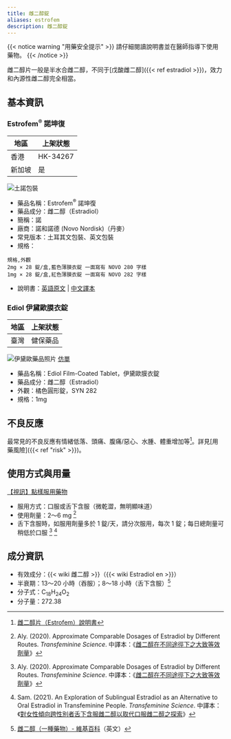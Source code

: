 ```yaml
---
title: 雌二醇錠
aliases: estrofem
description: 雌二醇錠
---
```


{{< notice warning "用藥安全提示" >}}
請仔細閱讀說明書並在醫師指導下使用藥物。
{{< /notice >}}

雌二醇片一般是半水合雌二醇，不同于[戊酸雌二醇]({{< ref estradiol >}})，效力和內源性雌二醇完全相當。

## 基本資訊

### Estrofem<sup>®</sup> 諾坤復

| 地區   | 上架狀態 |
| ------ | -------- |
| 香港   | HK-34267 |
| 新加坡 | 是       |

![土諾包裝](/images/medicine/estradiol/estrofem.png)

- 藥品名稱：Estrofem<sup>®</sup> 諾坤復
- 藥品成分：雌二醇（Estradiol）
- 簡稱：諾
- 廠商：諾和諾德 (Novo Nordisk)（丹麥）
- 常見版本：土耳其文包裝、英文包裝
- 規格：

```csv
規格,外觀
2mg × 28 錠/盒,藍色薄膜衣錠 一面寫有 NOVO 280 字樣
1mg × 28 錠/盒,紅色薄膜衣錠 一面寫有 NOVO 282 字樣
```

- 說明書：[英語原文](/documents/estrofem.pdf) | [中文譯本](https://tfsci.mtf.wiki/zh-tw/misc/estrofem/)

### Ediol 伊黛歐膜衣錠

| 地區 | 上架狀態 |
| ---- | -------- |
| 臺灣 | 健保藥品 |

![伊黛歐藥品照片](https://www.synmosa.com.tw/TW/ImgShowroom/20170405143206.jpg)
[仿單](https://info.fda.gov.tw/MLMS/ShowFile.aspx?LicId=01044295&Seq=002&Type=9)

- 藥品名稱：Ediol Film-Coated Tablet，伊黛歐膜衣錠
- 藥品成分：雌二醇（Estradiol）
- 外觀：橘色圓形錠，SYN 282
- 規格：1mg

## 不良反應

最常見的不良反應有情緒低落、頭痛、腹痛/惡心、水腫、體重增加等[^4]。詳見[用藥風險]({{< ref "risk" >}})。

## 使用方式與用量

[【視訊】點樣服用藥物](https://www.derc.org.hk/ufiles/1478842701.mp4)

- 服用方式：口服或舌下含服（微乾澀，無明顯味道）
- 使用劑量：2～6 mg [^1]
- 舌下含服時，如服用劑量多於 1 錠/天，請分次服用，每次 1 錠；每日總劑量可稍低於口服 [^1] [^3]

## 成分資訊

- 有效成分：{{< wiki 雌二醇 >}}（{{< wiki Estradiol en >}}）
- 半衰期：13～20 小時（吞服）；8～18 小時（舌下含服）[^2]
- 分子式：C<sub>18</sub>H<sub>24</sub>O<sub>2</sub>
- 分子量：272.38

[^1]: Aly. (2020). Approximate Comparable Dosages of Estradiol by Different Routes. *Transfeminine Science*. 中譯本：《[雌二醇在不同途徑下之大致等效劑量](https://tfsci.mtf.wiki/zh-tw/articles/e2-equivalent-doses/)》
[^2]: [雌二醇（一種藥物）- 維基百科](https://en.wikipedia.org/wiki/Estradiol_(medication))（英文）
[^3]: Sam. (2021). An Exploration of Sublingual Estradiol as an Alternative to Oral Estradiol in Transfeminine People. *Transfeminine Science*. 中譯本：《[對女性傾向跨性別者舌下含服雌二醇以取代口服雌二醇之探索](https://tfsci.mtf.wiki/zh-tw/articles/sublingual-e2-transfem/)》
[^4]: [雌二醇片（Estrofem）說明書](https://tfsci.mtf.wiki/zh-tw/misc/estrofem/)
